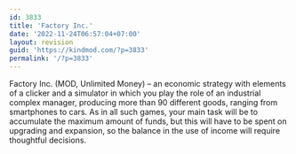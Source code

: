 ```yaml
---
id: 3833
title: 'Factory Inc.'
date: '2022-11-24T06:57:04+07:00'
layout: revision
guid: 'https://kindmod.com/?p=3833'
permalink: '/?p=3833'
---
```


Factory Inc. (MOD, Unlimited Money) – an economic strategy with elements of a clicker and a simulator in which you play the role of an industrial complex manager, producing more than 90 different goods, ranging from smartphones to cars. As in all such games, your main task will be to accumulate the maximum amount of funds, but this will have to be spent on upgrading and expansion, so the balance in the use of income will require thoughtful decisions.